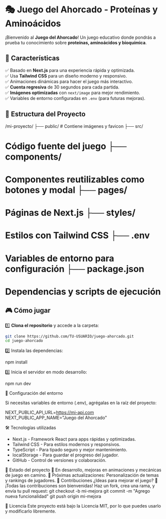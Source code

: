 # 🎭 Juego del Ahorcado - Proteínas y Aminoácidos

¡Bienvenido al **Juego del Ahorcado**! Un juego educativo donde pondrás a prueba tu conocimiento sobre **proteínas, aminoácidos y bioquímica**.

## 🚀 Características

✅ Basado en **Next.js** para una experiencia rápida y optimizada.  
✅ Usa **Tailwind CSS** para un diseño moderno y responsivo.  
✅ Animaciones dinámicas para hacer el juego más interactivo.  
✅ **Cuenta regresiva** de 30 segundos para cada partida.  
✅ **Imágenes optimizadas** con `next/image` para mejor rendimiento.  
✅ Variables de entorno configuradas en `.env` (para futuras mejoras).

## 📂 Estructura del Proyecto

/mi-proyecto/ ├── public/ # Contiene imágenes y favicon ├── src/

# Código fuente del juego ├── components/

# Componentes reutilizables como botones y modal ├── pages/

# Páginas de Next.js ├── styles/

# Estilos con Tailwind CSS ├── .env

# Variables de entorno para configuración ├── package.json

# Dependencias y scripts de ejecución

## 🎮 Cómo jugar

1️⃣ **Clona el repositorio** y accede a la carpeta:

```sh
git clone https://github.com/TU-USUARIO/juego-ahorcado.git
cd juego-ahorcado
```

2️⃣ Instala las dependencias:

npm install

3️⃣ Inicia el servidor en modo desarrollo:

npm run dev

🔄 Configuración del entorno

Si necesitas variables de entorno (.env), agrégalas en la raíz del proyecto:

NEXT_PUBLIC_API_URL=https://mi-api.com
NEXT_PUBLIC_APP_NAME="Juego del Ahorcado"

🛠 Tecnologías utilizadas

- Next.js - Framework React para apps rápidas y optimizadas.
- Tailwind CSS - Para estilos modernos y responsivos.
- TypeScript - Para tipado seguro y mejor mantenimiento.
- localStorage - Para guardar el progreso del jugador.
- GitHub - Control de versiones y colaboración.

📌 Estado del proyecto
🚧 En desarrollo, mejoras en animaciones y mecánicas de juego en camino.
🔹 Próximas actualizaciones: Personalización de temas y rankings de jugadores.
🤝 Contribuciones
¿Ideas para mejorar el juego? 🌟 ¡Todas las contribuciones son bienvenidas!
Haz un fork, crea una rama, y envía tu pull request:
git checkout -b mi-mejora
git commit -m "Agrego nueva funcionalidad"
git push origin mi-mejora

📝 Licencia
Este proyecto está bajo la Licencia MIT, por lo que puedes usarlo y modificarlo libremente.
